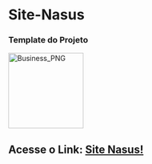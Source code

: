 # Site-Nasus

### Template do Projeto


 <img width="150" align="center" alt="Business_PNG" target="_blank" src="https://user-images.githubusercontent.com/73037458/132557380-dc0ea209-4b41-4836-9ae1-13f10297ce8b.png">
 
 ## Acesse o Link: <a href="https://bernardocostaa.github.io/Site-Nasus/"  target="_blank">Site Nasus!</a>

 
